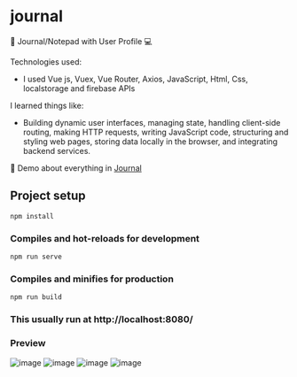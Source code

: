 
# journal
📍 Journal/Notepad with User Profile 💻

Technologies used:
- I used Vue js, Vuex, Vue Router, Axios, JavaScript, Html, Css, localstorage and firebase APIs

I learned things like:
- Building dynamic user interfaces, managing state, handling client-side routing, making HTTP requests, writing JavaScript code, structuring and styling web pages, storing data locally in the browser, and integrating backend services.

📍 Demo about everything in [Journal](https://vue-journal-app-jm.netlify.app/)

## Project setup
```
npm install
```

### Compiles and hot-reloads for development
```
npm run serve
```

### Compiles and minifies for production
```
npm run build
```

### This usually run at http://localhost:8080/

### Preview  
![image](https://github.com/JanoM2/Journal/assets/78227130/5a2e8868-ccd8-4162-9448-7239bf19ff43)
![image](https://github.com/JanoM2/Journal/assets/78227130/3834dda5-bd52-46fa-ac28-89dc2154ce10)
![image](https://github.com/JanoM2/Journal/assets/78227130/8e6c7d97-1eb5-4651-8e4e-d62691683efc)
![image](https://github.com/JanoM2/Journal/assets/78227130/7aa68aaa-ed77-462e-925b-e24a88659a45)



